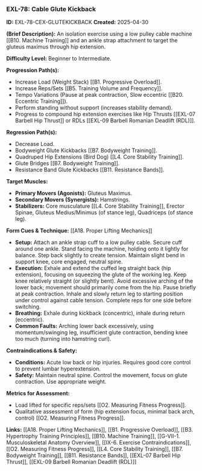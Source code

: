 ### **EXL-78: Cable Glute Kickback**

**ID:** EXL-78-CEX-GLUTEKICKBACK **Created:** 2025-04-30

**(Brief Description):** An isolation exercise using a low pulley cable machine [[B10. Machine Training]] and an ankle strap attachment to target the gluteus maximus through hip extension.

**Difficulty Level:** Beginner to Intermediate.

**Progression Path(s):**

- Increase Load (Weight Stack) [[B1. Progressive Overload]].
- Increase Reps/Sets [[B5. Training Volume and Frequency]].
- Tempo Variations (Pause at peak contraction, Slow eccentric [[B20. Eccentric Training]]).
- Perform standing without support (increases stability demand).
- Progress to compound hip extension exercises like Hip Thrusts [[EXL-07 Barbell Hip Thrust]] or RDLs [[EXL-09 Barbell Romanian Deadlift (RDL)]].

**Regression Path(s):**

- Decrease Load.
- Bodyweight Glute Kickbacks [[B7. Bodyweight Training]].
- Quadruped Hip Extensions (Bird Dog) [[L4. Core Stability Training]].
- Glute Bridges [[B7. Bodyweight Training]].
- Resistance Band Glute Kickbacks [[B11. Resistance Bands]].

**Target Muscles:**

- **Primary Movers (Agonists):** Gluteus Maximus.
- **Secondary Movers (Synergists):** Hamstrings.
- **Stabilizers:** Core musculature [[L4. Core Stability Training]], Erector Spinae, Gluteus Medius/Minimus (of stance leg), Quadriceps (of stance leg).

**Form Cues & Technique:** [[A18. Proper Lifting Mechanics]]

- **Setup:** Attach an ankle strap cuff to a low pulley cable. Secure cuff around one ankle. Stand facing the machine, holding onto it lightly for balance. Step back slightly to create tension. Maintain slight bend in support knee, core engaged, neutral spine.
- **Execution:** Exhale and extend the cuffed leg straight back (hip extension), focusing on squeezing the glute of the working leg. Keep knee relatively straight (or slightly bent). Avoid excessive arching of the lower back; movement should primarily come from the hip. Pause briefly at peak contraction. Inhale and slowly return leg to starting position under control against cable tension. Complete reps for one side before switching.
- **Breathing:** Exhale during kickback (concentric), inhale during return (eccentric).
- **Common Faults:** Arching lower back excessively, using momentum/swinging leg, insufficient glute contraction, bending knee too much (turning into hamstring curl).

**Contraindications & Safety:**

- **Conditions:** Acute low back or hip injuries. Requires good core control to prevent lumbar hyperextension.
- **Safety:** Maintain neutral spine. Control the movement, focus on glute contraction. Use appropriate weight.

**Metrics for Assessment:**

- Load lifted for specific reps/sets [[O2. Measuring Fitness Progress]].
- Qualitative assessment of form (hip extension focus, minimal back arch, control) [[O2. Measuring Fitness Progress]].

**Links:** [[A18. Proper Lifting Mechanics]], [[B1. Progressive Overload]], [[B3. Hypertrophy Training Principles]], [[B10. Machine Training]], [[G-VII-1. Musculoskeletal Anatomy Overview]], [[IX-6. Exercise Contraindications]], [[O2. Measuring Fitness Progress]], [[L4. Core Stability Training]], [[B7. Bodyweight Training]], [[B11. Resistance Bands]], [[EXL-07 Barbell Hip Thrust]], [[EXL-09 Barbell Romanian Deadlift (RDL)]]